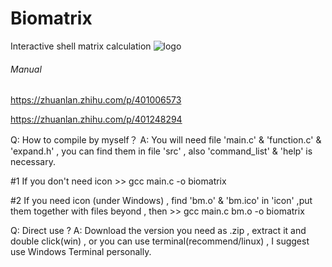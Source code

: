 # Biomatrix
Interactive shell matrix calculation
![logo](https://user-images.githubusercontent.com/86543401/132695229-d96d59a6-a43c-4869-bbcd-f4010d9d5a05.png)


###### Manual ######
https://zhuanlan.zhihu.com/p/401006573

https://zhuanlan.zhihu.com/p/401248294


Q: How to compile by myself？
A: You will need file 'main.c' & 'function.c' & 'expand.h' , you can find them in file 'src' , also 'command_list' & 'help' is necessary.

   #1 If you don't need icon >> gcc main.c -o biomatrix
   
   #2 If you need icon (under Windows) , find 'bm.o' & 'bm.ico' in 'icon' ,put them together with files beyond , then >> gcc main.c bm.o -o biomatrix
   
Q: Direct use ?
A: Download the version you need as .zip , extract it and double click(win) , or you can use terminal(recommend/linux) , I suggest use Windows Terminal personally.

